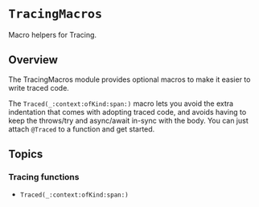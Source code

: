 # ``TracingMacros``

Macro helpers for Tracing.

## Overview

The TracingMacros module provides optional macros to make it easier to write traced code.

The ``Traced(_:context:ofKind:span:)`` macro lets you avoid the extra
indentation that comes with adopting traced code, and avoids having to keep the
throws/try and async/await in-sync with the body. You can just attach `@Traced`
to a function and get started.

## Topics

### Tracing functions
- ``Traced(_:context:ofKind:span:)``
